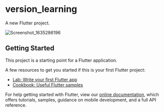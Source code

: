 # version_learning

A new Flutter project.

![Screenshot_1635286196](https://user-images.githubusercontent.com/56499611/138968243-c96731ae-1a19-46f9-9187-e9873c092063.png)

## Getting Started

This project is a starting point for a Flutter application.

A few resources to get you started if this is your first Flutter project:

- [Lab: Write your first Flutter app](https://flutter.dev/docs/get-started/codelab)
- [Cookbook: Useful Flutter samples](https://flutter.dev/docs/cookbook)

For help getting started with Flutter, view our
[online documentation](https://flutter.dev/docs), which offers tutorials,
samples, guidance on mobile development, and a full API reference.
